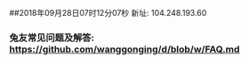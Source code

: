 ##2018年09月28日07时12分07秒 新址: 104.248.193.60
### 兔友常见问题及解答: https://github.com/wanggonging/d/blob/w/FAQ.md
